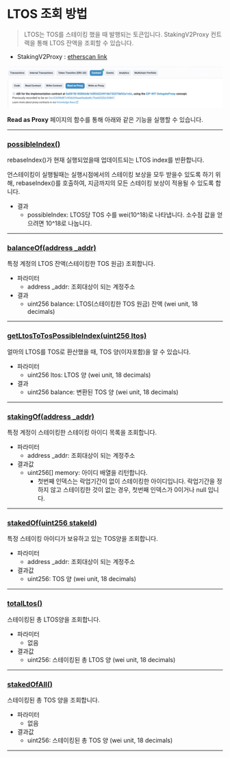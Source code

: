 # LTOS 조회 방법

> LTOS는 TOS를 스테이킹 했을 때 발행되는 토큰입니다.
> StakingV2Proxy 컨트랙을 통해 LTOS 잔액을 조회할 수 있습니다.

- StakingV2Proxy : [etherscan link](https://etherscan.io/address/0x14fb0933ec45ece75a431d10afaa1ddf7bfee44c#readProxyContract)

![Read as Proxy 선택](../img/query_ltos_0.png)

**Read as Proxy** 페이지의 함수를 통해 아래와 같은 기능을 실행할 수 있습니다.

---

### [possibleIndex()](https://etherscan.io/address/0x14fb0933ec45ece75a431d10afaa1ddf7bfee44c#readProxyContract#F24)

rebaseIndex()가 현재 실행되었을때 업데이트되는 LTOS index를 반환합니다.

언스테이킹이 실행될때는 실행시점에서의 스테이킹 보상을 모두 받을수 있도록 하기 위해, rebaseIndex()를 호출하여, 지금까지의 모든 스테이킹 보상이 적용될 수 있도록 합니다.

- 결과
    - possibleIndex: LTOS당 TOS 수를 wei(10^18)로 나타냅니다. 소수점 값을 얻으려면 10^18로 나눕니다.

---

### [balanceOf(address _addr)](https://etherscan.io/address/0x14fb0933ec45ece75a431d10afaa1ddf7bfee44c#readProxyContract#F5)

특정 계정의 LTOS 잔액(스테이킹한 TOS 원금) 조회합니다.

- 파라미터
  - address _addr: 조회대상이 되는 계정주소
- 결과
  - uint256 balance: LTOS(스테이킹한 TOS 원금) 잔액 (wei unit, 18 decimals)

*********

### [getLtosToTosPossibleIndex(uint256 ltos)](https://etherscan.io/address/0x14fb0933ec45ece75a431d10afaa1ddf7bfee44c#readProxyContract#F12)

얼마의 LTOS를 TOS로 환산했을 때, TOS 양(이자포함)을 알 수 있습니다.

- 파라미터
  - uint256 ltos:  LTOS 양 (wei unit, 18 decimals)
- 결과
  - uint256 balance: 변환된 TOS 양 (wei unit, 18 decimals)

*********

### [stakingOf(address _addr)](https://etherscan.io/address/0x14fb0933ec45ece75a431d10afaa1ddf7bfee44c#readProxyContract#F12)

특정 계정이 스테이킹한 스테이킹 아이디 목록을 조회합니다.

- 파라미터
  - address _addr: 조회대상이 되는 계정주소
- 결과값
  - uint256[] memory: 아이디 배열을 리턴합니다.
    - 첫번째 인덱스는 락업기간이 없이 스테이킹한 아이디입니다. 락업기간을 정하지 않고 스테이킹한 것이 없는 경우, 첫번째 인덱스가 0이거나 null 입니다.

********

### [stakedOf(uint256 stakeId)](https://etherscan.io/address/0x14fb0933ec45ece75a431d10afaa1ddf7bfee44c#readProxyContract#F31)

특정 스테이킹 아이디가 보유하고 있는 TOS양을 조회합니다.

- 파라미터
  - address _addr: 조회대상이 되는 계정주소
- 결과값
  - uint256:  TOS 양  (wei unit, 18 decimals)

********

### [totalLtos()](https://etherscan.io/address/0x14fb0933ec45ece75a431d10afaa1ddf7bfee44c#readProxyContract#F38)

스테이킹된 총 LTOS양을 조회합니다.

- 파라미터
  - 없음
- 결과값
  - uint256: 스테이킹된 총 LTOS 양 (wei unit, 18 decimals)

********

### [stakedOfAll()](https://etherscan.io/address/0x14fb0933ec45ece75a431d10afaa1ddf7bfee44c#readProxyContract#F32)

스테이킹된 총 TOS 양을 조회합니다.

- 파라미터
  - 없음
- 결과값
  - uint256:  스테이킹된 총 TOS 양 (wei unit, 18 decimals)

********

###



